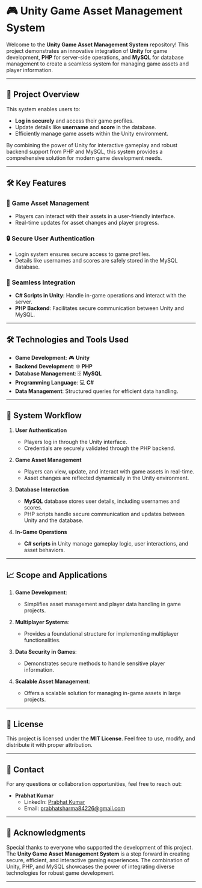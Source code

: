 # 🎮 **Unity Game Asset Management System**  

Welcome to the **Unity Game Asset Management System** repository! This project demonstrates an innovative integration of **Unity** for game development, **PHP** for server-side operations, and **MySQL** for database management to create a seamless system for managing game assets and player information.  

---

## 🌟 **Project Overview**  

This system enables users to:  
- **Log in securely** and access their game profiles.  
- Update details like **username** and **score** in the database.  
- Efficiently manage game assets within the Unity environment.  

By combining the power of Unity for interactive gameplay and robust backend support from PHP and MySQL, this system provides a comprehensive solution for modern game development needs.  

---

## 🛠️ **Key Features**  

### 🧩 **Game Asset Management**  
- Players can interact with their assets in a user-friendly interface.  
- Real-time updates for asset changes and player progress.  

### 🔒 **Secure User Authentication**  
- Login system ensures secure access to game profiles.  
- Details like usernames and scores are safely stored in the MySQL database.  

### 🔄 **Seamless Integration**  
- **C# Scripts in Unity**: Handle in-game operations and interact with the server.  
- **PHP Backend**: Facilitates secure communication between Unity and MySQL.  

---

## 🛠️ **Technologies and Tools Used**  

- **Game Development**: 🎮 **Unity**  
- **Backend Development**: 🌐 **PHP**  
- **Database Management**: 🗄️ **MySQL**  
- **Programming Language**: 💻 **C#**  
- **Data Management**: Structured queries for efficient data handling.  

---

## 📂 **System Workflow**  

1. **User Authentication**  
   - Players log in through the Unity interface.  
   - Credentials are securely validated through the PHP backend.  

2. **Game Asset Management**  
   - Players can view, update, and interact with game assets in real-time.  
   - Asset changes are reflected dynamically in the Unity environment.  

3. **Database Interaction**  
   - **MySQL** database stores user details, including usernames and scores.  
   - PHP scripts handle secure communication and updates between Unity and the database.  

4. **In-Game Operations**  
   - **C# scripts** in Unity manage gameplay logic, user interactions, and asset behaviors.  

---

## 📈 **Scope and Applications**  

1. **Game Development**:  
   - Simplifies asset management and player data handling in game projects.  

2. **Multiplayer Systems**:  
   - Provides a foundational structure for implementing multiplayer functionalities.  

3. **Data Security in Games**:  
   - Demonstrates secure methods to handle sensitive player information.  

4. **Scalable Asset Management**:  
   - Offers a scalable solution for managing in-game assets in large projects.  

---

## 📜 **License**  

This project is licensed under the **MIT License**. Feel free to use, modify, and distribute it with proper attribution.  

---

## 📨 **Contact**  

For any questions or collaboration opportunities, feel free to reach out:  
- **Prabhat Kumar**  
  - LinkedIn: [Prabhat Kumar](https://www.linkedin.com/in/prabhat-kumar-1260a5259)  
  - Email: [prabhatsharma84226@gmail.com](mailto:prabhatsharma84226@gmail.com)  

---

## 🌟 **Acknowledgments**  

Special thanks to everyone who supported the development of this project. The **Unity Game Asset Management System** is a step forward in creating secure, efficient, and interactive gaming experiences. The combination of Unity, PHP, and MySQL showcases the power of integrating diverse technologies for robust game development.  

---  
